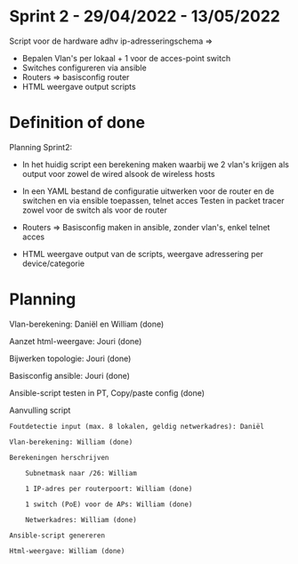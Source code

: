 # Sprint 2 - 29/04/2022 - 13/05/2022

Script voor de hardware adhv ip-adresseringschema =>

-	Bepalen Vlan's per lokaal  + 1 voor de acces-point switch
-	Switches configureren via ansible
-	Routers => basisconfig router
-	HTML weergave output scripts

# Definition of done

Planning Sprint2:

-	In het huidig script een berekening maken waarbij we 2 vlan's krijgen als output
	voor zowel de wired alsook de wireless hosts


-	In een YAML bestand de configuratie uitwerken voor de router en de switchen
	en via ensible toepassen, telnet acces
	Testen in packet tracer zowel voor de switch als voor de router
	
	
-	Routers => Basisconfig maken in ansible, zonder vlan's, enkel telnet acces


-	HTML weergave output van de scripts, weergave adressering per device/categorie

# Planning

Vlan-berekening: Daniël en William (done)

Aanzet html-weergave: Jouri (done)

Bijwerken topologie: Jouri (done)

Basisconfig ansible: Jouri (done)

Ansible-script testen in PT, Copy/paste config (done)

Aanvulling script

	Foutdetectie input (max. 8 lokalen, geldig netwerkadres): Daniël
	
	Vlan-berekening: William (done)
	
	Berekeningen herschrijven
	
		Subnetmask naar /26: William
		
		1 IP-adres per routerpoort: William (done)
	
		1 switch (PoE) voor de APs: William (done)
		
		Netwerkadres: William (done)
	
	Ansible-script genereren
	
	Html-weergave: William (done)
	


